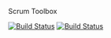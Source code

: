Scrum Toolbox

[![Build Status](https://travis-ci.org/iMRIC/scrum-tools.svg?branch=master)](https://travis-ci.org/iMRIC/scrum-tools)
[![Build Status](https://scrutinizer-ci.com/g/iMRIC/scrum-tools/badges/quality-score.png?b=master)](https://scrutinizer-ci.com/g/iMRIC/scrum-tools)
